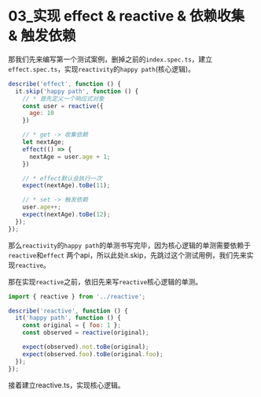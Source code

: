 # 03_实现 effect & reactive & 依赖收集 & 触发依赖

那我们先来编写第一个测试案例，删掉之前的`index.spec.ts`，建立`effect.spec.ts`，实现`reactivity`的`happy path`(核心逻辑)。

```js
describe('effect', function () {
  it.skip('happy path', function () {
    // * 首先定义一个响应式对象
    const user = reactive({
      age: 10
    })

    // * get -> 收集依赖
    let nextAge;
    effect(() => {
      nextAge = user.age + 1;
    })

    // * effect默认会执行一次
    expect(nextAge).toBe(11);

    // * set -> 触发依赖
    user.age++;
    expect(nextAge).toBe(12);
  });
});
```

那么`reactivity`的`happy path`的单测书写完毕，因为核心逻辑的单测需要依赖于`reactive`和`effect`
两个api，所以此处it.skip，先跳过这个测试用例，我们先来实现`reactive`。

那在实现`reactive`之前，依旧先来写`reactive`核心逻辑的单测。

```js
import { reactive } from '../reactive';

describe('reactive', function () {
  it('happy path', function () {
    const original = { foo: 1 };
    const observed = reactive(original);

    expect(observed).not.toBe(original);
    expect(observed.foo).toBe(original.foo);
  });
});
```

接着建立reactive.ts，实现核心逻辑。

```js

```